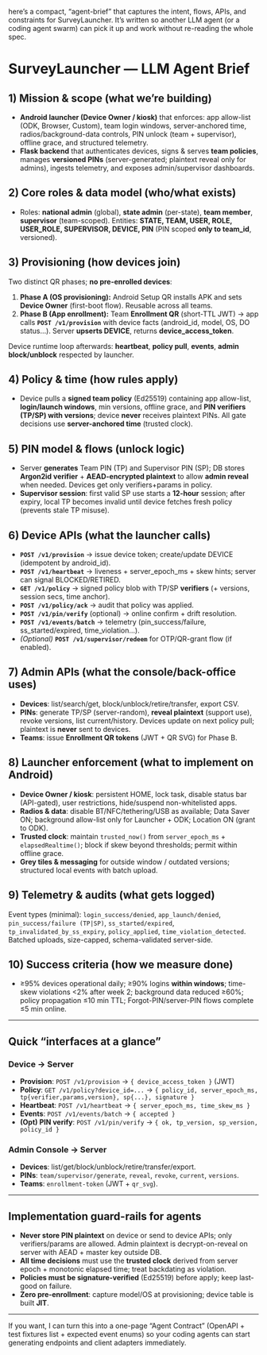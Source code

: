 here’s a compact, “agent-brief” that captures the intent, flows, APIs, and constraints for SurveyLauncher. It’s written so another LLM agent (or a coding agent swarm) can pick it up and work without re-reading the whole spec.

# SurveyLauncher — LLM Agent Brief

## 1) Mission & scope (what we’re building)

* **Android launcher (Device Owner / kiosk)** that enforces: app allow-list (ODK, Browser, Custom), team login windows, server-anchored time, radios/background-data controls, PIN unlock (team + supervisor), offline grace, and structured telemetry. 
* **Flask backend** that authenticates devices, signs & serves **team policies**, manages **versioned PINs** (server-generated; plaintext reveal only for admins), ingests telemetry, and exposes admin/supervisor dashboards. 

## 2) Core roles & data model (who/what exists)

* Roles: **national admin** (global), **state admin** (per-state), **team member**, **supervisor** (team-scoped). Entities: **STATE, TEAM, USER, ROLE, USER_ROLE, SUPERVISOR, DEVICE, PIN** (PIN scoped **only to team_id**, versioned). 

## 3) Provisioning (how devices join)

Two distinct QR phases; **no pre-enrolled devices**:

1. **Phase A (OS provisioning):** Android Setup QR installs APK and sets **Device Owner** (first-boot flow). Reusable across all teams. 
2. **Phase B (App enrollment):** Team **Enrollment QR** (short-TTL JWT) → app calls **`POST /v1/provision`** with device facts (android_id, model, OS, DO status…). Server **upserts DEVICE**, returns **device_access_token**. 

Device runtime loop afterwards: **heartbeat**, **policy pull**, **events**, **admin block/unblock** respected by launcher. 

## 4) Policy & time (how rules apply)

* Device pulls a **signed team policy** (Ed25519) containing app allow-list, **login/launch windows**, min versions, offline grace, and **PIN verifiers (TP/SP) with versions**; device **never** receives plaintext PINs. All gate decisions use **server-anchored time** (trusted clock). 

## 5) PIN model & flows (unlock logic)

* Server **generates** Team PIN (TP) and Supervisor PIN (SP); DB stores **Argon2id verifier** + **AEAD-encrypted plaintext** to allow **admin reveal** when needed. Devices get only verifiers+params in policy. 
* **Supervisor session**: first valid SP use starts a **12-hour** session; after expiry, local TP becomes invalid until device fetches fresh policy (prevents stale TP misuse). 

## 6) Device APIs (what the launcher calls)

* **`POST /v1/provision`** → issue device token; create/update DEVICE (idempotent by android_id).
* **`POST /v1/heartbeat`** → liveness + server_epoch_ms + skew hints; server can signal BLOCKED/RETIRED.
* **`GET /v1/policy`** → signed policy blob with TP/SP **verifiers** (+ versions, session secs, time anchor).
* **`POST /v1/policy/ack`** → audit that policy was applied.
* **`POST /v1/pin/verify`** (optional) → online confirm + drift resolution.
* **`POST /v1/events/batch`** → telemetry (pin_success/failure, ss_started/expired, time_violation…).
* *(Optional)* **`POST /v1/supervisor/redeem`** for OTP/QR-grant flow (if enabled).  

## 7) Admin APIs (what the console/back-office uses)

* **Devices**: list/search/get, block/unblock/retire/transfer, export CSV. 
* **PINs**: generate TP/SP (server-random), **reveal plaintext** (support use), revoke versions, list current/history. Devices update on next policy pull; plaintext is **never** sent to devices. 
* **Teams**: issue **Enrollment QR tokens** (JWT + QR SVG) for Phase B. 

## 8) Launcher enforcement (what to implement on Android)

* **Device Owner / kiosk**: persistent HOME, lock task, disable status bar (API-gated), user restrictions, hide/suspend non-whitelisted apps.
* **Radios & data**: disable BT/NFC/tethering/USB as available; Data Saver ON; background allow-list only for Launcher + ODK; Location ON (grant to ODK).
* **Trusted clock**: maintain `trusted_now()` from `server_epoch_ms` + `elapsedRealtime()`; block if skew beyond thresholds; permit within offline grace.
* **Grey tiles & messaging** for outside window / outdated versions; structured local events with batch upload. 

## 9) Telemetry & audits (what gets logged)

Event types (minimal): `login_success/denied`, `app_launch/denied`, `pin_success/failure (TP|SP)`, `ss_started/expired`, `tp_invalidated_by_ss_expiry`, `policy_applied`, `time_violation_detected`. Batched uploads, size-capped, schema-validated server-side. 

## 10) Success criteria (how we measure done)

* ≥95% devices operational daily; ≥90% logins **within windows**; time-skew violations <2% after week 2; background data reduced ≥60%; policy propagation ≤10 min TTL; Forgot-PIN/server-PIN flows complete ≤5 min online. 

---

## Quick “interfaces at a glance”

### Device → Server

* **Provision**: `POST /v1/provision` → `{ device_access_token }` (JWT)
* **Policy**: `GET /v1/policy?device_id=...` → `{ policy_id, server_epoch_ms, tp{verifier,params,version}, sp{...}, signature }`
* **Heartbeat**: `POST /v1/heartbeat` → `{ server_epoch_ms, time_skew_ms }`
* **Events**: `POST /v1/events/batch` → `{ accepted }`
* **(Opt) PIN verify**: `POST /v1/pin/verify` → `{ ok, tp_version, sp_version, policy_id }` 

### Admin Console → Server

* **Devices**: list/get/block/unblock/retire/transfer/export. 
* **PINs**: `team/supervisor/generate`, `reveal`, `revoke`, `current`, `versions`. 
* **Teams**: `enrollment-token` (JWT + `qr_svg`). 

---

## Implementation guard-rails for agents

* **Never store PIN plaintext** on device or send to device APIs; only verifiers/params are allowed. Admin plaintext is decrypt-on-reveal on server with AEAD + master key outside DB. 
* **All time decisions** must use the **trusted clock** derived from server epoch + monotonic elapsed time; treat backdating as violation. 
* **Policies must be signature-verified** (Ed25519) before apply; keep last-good on failure. 
* **Zero pre-enrollment**: capture model/OS at provisioning; device table is built **JIT**. 

---

If you want, I can turn this into a one-page “Agent Contract” (OpenAPI + test fixtures list + expected event enums) so your coding agents can start generating endpoints and client adapters immediately.
